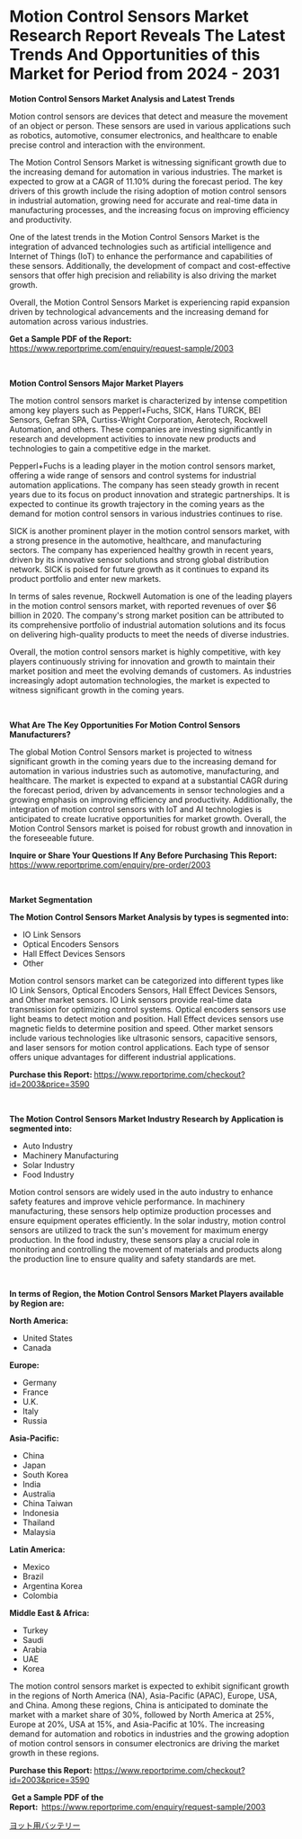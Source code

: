 <p><h1>Motion Control Sensors Market Research Report Reveals The Latest Trends And Opportunities of this Market for Period from 2024 - 2031</h1></p><p><strong>Motion Control Sensors Market Analysis and Latest Trends</strong></p>
<p><p>Motion control sensors are devices that detect and measure the movement of an object or person. These sensors are used in various applications such as robotics, automotive, consumer electronics, and healthcare to enable precise control and interaction with the environment.</p><p>The Motion Control Sensors Market is witnessing significant growth due to the increasing demand for automation in various industries. The market is expected to grow at a CAGR of 11.10% during the forecast period. The key drivers of this growth include the rising adoption of motion control sensors in industrial automation, growing need for accurate and real-time data in manufacturing processes, and the increasing focus on improving efficiency and productivity.</p><p>One of the latest trends in the Motion Control Sensors Market is the integration of advanced technologies such as artificial intelligence and Internet of Things (IoT) to enhance the performance and capabilities of these sensors. Additionally, the development of compact and cost-effective sensors that offer high precision and reliability is also driving the market growth.</p><p>Overall, the Motion Control Sensors Market is experiencing rapid expansion driven by technological advancements and the increasing demand for automation across various industries.</p></p>
<p><strong>Get a Sample PDF of the Report:&nbsp;</strong> <a href="https://www.reportprime.com/enquiry/request-sample/2003">https://www.reportprime.com/enquiry/request-sample/2003</a></p>
<p>&nbsp;</p>
<p><strong>Motion Control Sensors Major Market Players</strong></p>
<p><p>The motion control sensors market is characterized by intense competition among key players such as Pepperl+Fuchs, SICK, Hans TURCK, BEI Sensors, Gefran SPA, Curtiss-Wright Corporation, Aerotech, Rockwell Automation, and others. These companies are investing significantly in research and development activities to innovate new products and technologies to gain a competitive edge in the market.</p><p>Pepperl+Fuchs is a leading player in the motion control sensors market, offering a wide range of sensors and control systems for industrial automation applications. The company has seen steady growth in recent years due to its focus on product innovation and strategic partnerships. It is expected to continue its growth trajectory in the coming years as the demand for motion control sensors in various industries continues to rise.</p><p>SICK is another prominent player in the motion control sensors market, with a strong presence in the automotive, healthcare, and manufacturing sectors. The company has experienced healthy growth in recent years, driven by its innovative sensor solutions and strong global distribution network. SICK is poised for future growth as it continues to expand its product portfolio and enter new markets.</p><p>In terms of sales revenue, Rockwell Automation is one of the leading players in the motion control sensors market, with reported revenues of over $6 billion in 2020. The company's strong market position can be attributed to its comprehensive portfolio of industrial automation solutions and its focus on delivering high-quality products to meet the needs of diverse industries.</p><p>Overall, the motion control sensors market is highly competitive, with key players continuously striving for innovation and growth to maintain their market position and meet the evolving demands of customers. As industries increasingly adopt automation technologies, the market is expected to witness significant growth in the coming years.</p></p>
<p>&nbsp;</p>
<p><strong>What Are The Key Opportunities For Motion Control Sensors Manufacturers?</strong></p>
<p><p>The global Motion Control Sensors market is projected to witness significant growth in the coming years due to the increasing demand for automation in various industries such as automotive, manufacturing, and healthcare. The market is expected to expand at a substantial CAGR during the forecast period, driven by advancements in sensor technologies and a growing emphasis on improving efficiency and productivity. Additionally, the integration of motion control sensors with IoT and AI technologies is anticipated to create lucrative opportunities for market growth. Overall, the Motion Control Sensors market is poised for robust growth and innovation in the foreseeable future.</p></p>
<p><strong>Inquire or Share Your Questions If Any Before Purchasing This Report:</strong> <a href="https://www.reportprime.com/enquiry/pre-order/2003">https://www.reportprime.com/enquiry/pre-order/2003</a></p>
<p>&nbsp;</p>
<p><strong>Market Segmentation</strong></p>
<p><strong>The Motion Control Sensors Market Analysis by types is segmented into:</strong></p>
<p><ul><li>IO Link Sensors</li><li>Optical Encoders Sensors</li><li>Hall Effect Devices Sensors</li><li>Other</li></ul></p>
<p><p>Motion control sensors market can be categorized into different types like IO Link Sensors, Optical Encoders Sensors, Hall Effect Devices Sensors, and Other market sensors. IO Link sensors provide real-time data transmission for optimizing control systems. Optical encoders sensors use light beams to detect motion and position. Hall Effect devices sensors use magnetic fields to determine position and speed. Other market sensors include various technologies like ultrasonic sensors, capacitive sensors, and laser sensors for motion control applications. Each type of sensor offers unique advantages for different industrial applications.</p></p>
<p><strong>Purchase this Report:&nbsp;</strong><a href="https://www.reportprime.com/checkout?id=2003&price=3590">https://www.reportprime.com/checkout?id=2003&price=3590</a></p>
<p>&nbsp;</p>
<p><strong>The Motion Control Sensors Market Industry Research by Application is segmented into:</strong></p>
<p><ul><li>Auto Industry</li><li>Machinery Manufacturing</li><li>Solar Industry</li><li>Food Industry</li></ul></p>
<p><p>Motion control sensors are widely used in the auto industry to enhance safety features and improve vehicle performance. In machinery manufacturing, these sensors help optimize production processes and ensure equipment operates efficiently. In the solar industry, motion control sensors are utilized to track the sun's movement for maximum energy production. In the food industry, these sensors play a crucial role in monitoring and controlling the movement of materials and products along the production line to ensure quality and safety standards are met.</p></p>
<p>&nbsp;</p>
<p><strong>In terms of Region, the Motion Control Sensors Market Players available by Region are:</strong></p>
<p>
    <p> <strong> North America: </strong>
        <ul>
            <li>United States</li>
            <li>Canada</li>
        </ul>
        </p> 
    <p> <strong> Europe: </strong>
        <ul>
            <li>Germany</li>
            <li>France</li>
            <li>U.K.</li>
            <li>Italy</li>
            <li>Russia</li>
        </ul>
        </p> 
    <p> <strong> Asia-Pacific: </strong>
        <ul>
            <li>China</li>
            <li>Japan</li>
            <li>South Korea</li>
            <li>India</li>
            <li>Australia</li>
            <li>China Taiwan</li>
            <li>Indonesia</li>
            <li>Thailand</li>
            <li>Malaysia</li>
        </ul>
        </p> 
    <p> <strong> Latin America: </strong>
        <ul>
            <li>Mexico</li>
            <li>Brazil</li>
            <li>Argentina Korea</li>
            <li>Colombia</li>
        </ul>
        </p> 
    <p> <strong> Middle East & Africa: </strong>
        <ul>
            <li>Turkey</li>
            <li>Saudi</li>
            <li>Arabia</li>
            <li>UAE</li>
            <li>Korea</li>
        </ul>
    </p>
    </p>
<p><p>The motion control sensors market is expected to exhibit significant growth in the regions of North America (NA), Asia-Pacific (APAC), Europe, USA, and China. Among these regions, China is anticipated to dominate the market with a market share of 30%, followed by North America at 25%, Europe at 20%, USA at 15%, and Asia-Pacific at 10%. The increasing demand for automation and robotics in industries and the growing adoption of motion control sensors in consumer electronics are driving the market growth in these regions.</p></p>
<p><strong>Purchase this Report: </strong><a href="https://www.reportprime.com/checkout?id=2003&price=3590">https://www.reportprime.com/checkout?id=2003&price=3590</a></p>
<p>&nbsp;<strong>Get a Sample PDF of the Report:&nbsp;&nbsp;</strong><a href="https://www.reportprime.com/enquiry/request-sample/2003">https://www.reportprime.com/enquiry/request-sample/2003</a></p>
<p><strong></strong></p>
<p><p><a href="https://github.com/lily-u-genius/Market-Research-Report-List-1/blob/main/554665910888.md">ヨット用バッテリー</a></p></p>